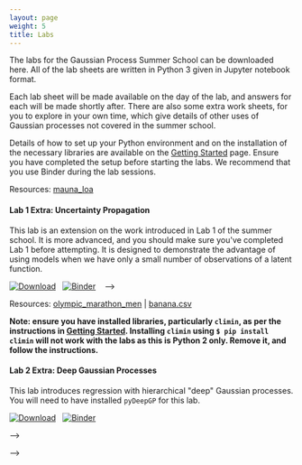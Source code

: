 ```yaml
---
layout: page
weight: 5
title: Labs
---
```


The labs for the Gaussian Process Summer School can be downloaded here. All of the lab sheets are written in Python 3 given in Jupyter notebook format.

Each lab sheet will be made available on the day of the lab, and answers for each will be made shortly after. There are also some extra work sheets, for you to explore in your own time, which give details of other uses of Gaussian processes not covered in the summer school.

Details of how to set up your Python environment and on the installation of the necessary libraries are available on the [Getting Started](../getting_started) page. Ensure you have completed the setup before starting the labs. We recommend that you use Binder during the lab sessions.
<!--
To view and run the full list of labs, click here: [![Binder](https://mybinder.org/badge_logo.svg)](https://mybinder.org/v2/gh/gpschool/labs/2020?filepath=2020%2F). Alternatively, you can use the corresponding links for each lab.-->
<!--
### Lab 1: Gaussian Process Regression
This lab is designed to introduce Gaussian processes in a practical way, illustrating the concepts introduced in the first two lectures. The key aspects of Gaussian process regression are covered: the covariance function (aka kernels); sampling a Gaussian process; and the regression model. The notebook will introduce the open source Python library GPy which handles the kernels, regression and optimisation of hyperparameter, allowing us to easily access the results we want.

[![Download](https://img.shields.io/badge/download-lab%201-green)](https://github.com/gpschool/labs/raw/2020/2020/lab_1.ipynb) &nbsp;&nbsp;&nbsp; [![Binder](https://mybinder.org/badge_logo.svg)](https://mybinder.org/v2/gh/gpschool/labs/2020?filepath=2020%2Flab_1.ipynb) &nbsp;&nbsp;&nbsp; <!--[![Answers](https://img.shields.io/badge/answers-nbviewer-green)](https://nbviewer.jupyter.org/github/gpschool/labs/blob/2020/2020/.answers/lab_1.ipynb)-->

Resources: [mauna_loa](https://github.com/gpschool/labs/raw/2020/.resources/mauna_loa)

#### Lab 1 Extra: Uncertainty Propagation
This lab is an extension on the work introduced in Lab 1 of the summer school. It is more advanced, and you should make sure you've completed Lab 1 before attempting. It is designed to demonstrate the advantage of using models when we have only a small number of observations of a latent function.
 
[![Download](https://img.shields.io/badge/download-lab%201%20extra-green)](https://github.com/gpschool/labs/raw/2020/2020/lab_1_extra.ipynb)&nbsp;&nbsp;&nbsp;[![Binder](https://mybinder.org/badge_logo.svg)](https://mybinder.org/v2/gh/gpschool/labs/2020?filepath=2020%2Flab_1_extra.ipynb)&nbsp;&nbsp;&nbsp;<!--[![Answers](https://img.shields.io/badge/answers-nbviewer-green)](https://nbviewer.jupyter.org/github/gpschool/labs/blob/2020/2020/.answers/lab_1_extra.ipynb)-->
-->

<!--

### Lab 2: GPs for Non-Gaussian Likelihoods and Big Data
This lab introduces Gaussian process regression for data with non-Gaussian likelihoods, and shows how this can be applied to classification. The concept of sparse methods for Gaussian process regression is introduced for creating a scalable regression model, and this is combined with a large classification problem.

As with Lab 1, the notebook uses GPy for handling the regression model and likelihoods.

You will need to also download the banana.csv dataset for one of the examples in the lab.

[![Download](https://img.shields.io/badge/download-lab%202-green)](httpsa://github.com/gpschool/labs/raw/2020/2020/lab_2.ipynb)&nbsp;&nbsp;&nbsp;[![Binder](https://mybinder.org/badge_logo.svg)](https://mybinder.org/v2/gh/gpschool/labs/2020?filepath=2020%2Flab_2.ipynb)&nbsp;&nbsp;&nbsp;
<!--[![Answers](https://img.shields.io/badge/answers-nbviewer-green)](https://nbviewer.jupyter.org/github/gpschool/labs/blob/2020/2020/.answers/lab_2.ipynb)-->

Resources: [olympic_marathon_men](https://github.com/gpschool/labs/raw/2020/.resources/olympic_marathon_men) | [banana.csv](https://github.com/gpschool/labs/raw/2020/.resources/banana.csv) 

**Note: ensure you have installed libraries, particularly `climin`, as per the instructions in [Getting Started](./getting_started). Installing `climin` using `$ pip install climin` will not work with the labs as this is Python 2 only. Remove it, and follow the instructions.**

#### Lab 2 Extra: Deep Gaussian Processes

This lab introduces regression with hierarchical "deep" Gaussian processes. You will need to have installed `pyDeepGP` for this lab.

[![Download](https://img.shields.io/badge/download-lab%202%20extra-green)](https://github.com/gpschool/labs/raw/2020/2020/lab_2_extra.ipynb)&nbsp;&nbsp;&nbsp;[![Binder](https://mybinder.org/badge_logo.svg)](https://mybinder.org/v2/gh/gpschool/labs/2020?filepath=2020%2Flab_2_extra.ipynb)&nbsp;&nbsp;&nbsp;

<!--[![Answers](https://img.shields.io/badge/answers-nbviewer-green)](https://nbviewer.jupyter.org/github/gpschool/labs/blob/2020/2020/.answers/lab_2_extra.ipynb)-->

-->

<!--
### Lab 3: Global Optimisation with Gaussian Processes
This lab introduces the basic concepts of Bayesian optimisation with GPyOpt. The student will have to build and compare different models and aquisition functions to solve several optimisation problems.

[![Download](https://img.shields.io/badge/download-lab%203-green)](https://github.com/gpschool/labs/raw/2020/2020/lab_3.ipynb)&nbsp;&nbsp;&nbsp;[![Binder](https://mybinder.org/badge_logo.svg)](https://mybinder.org/v2/gh/gpschool/labs/2020?filepath=2020%2Flab_3.ipynb)&nbsp;&nbsp;&nbsp;

<!--[![Answers](https://img.shields.io/badge/answers-nbviewer-green)](https://nbviewer.jupyter.org/github/gpschool/labs/blob/2020/2020/.answers/lab_3.ipynb)-->

-->
